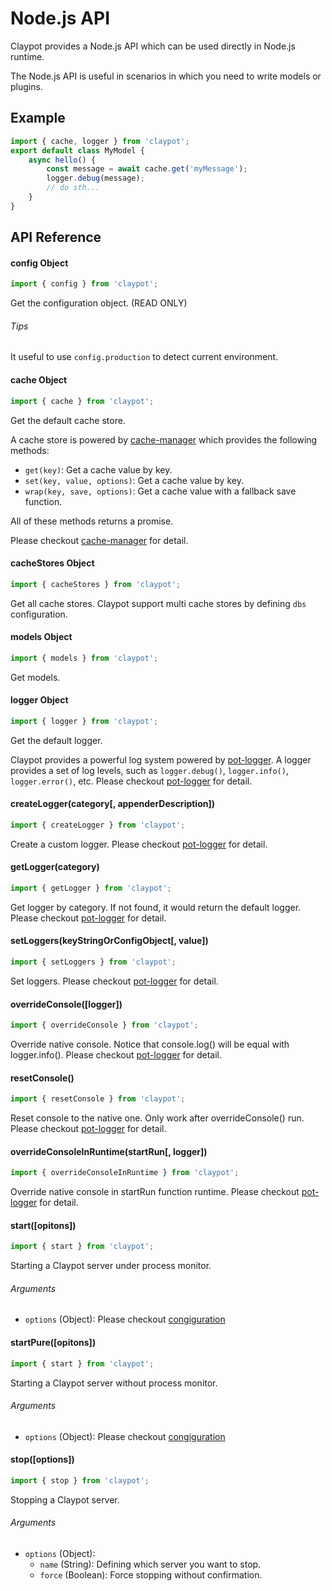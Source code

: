 # Node.js API

Claypot provides a Node.js API which can be used directly in Node.js runtime.

The Node.js API is useful in scenarios in which you need to write models or plugins.

## Example

```js
import { cache, logger } from 'claypot';
export default class MyModel {
    async hello() {
        const message = await cache.get('myMessage');
        logger.debug(message);
        // do sth...
    }
}
```

## API Reference

#### config Object

```js
import { config } from 'claypot';
```

Get the configuration object. (READ ONLY)

###### Tips

It useful to use `config.production` to detect current environment.

#### cache Object

```js
import { cache } from 'claypot';
```

Get the default cache store.

A cache store is powered by [cache-manager](https://github.com/BryanDonovan/node-cache-manager) which provides the following methods:

* `get(key)`: Get a cache value by key.
* `set(key, value, options)`: Get a cache value by key.
* `wrap(key, save, options)`: Get a cache value with a fallback save function.

All of these methods returns a promise.

Please checkout [cache-manager](https://github.com/BryanDonovan/node-cache-manager) for detail.

#### cacheStores Object

```js
import { cacheStores } from 'claypot';
```

Get all cache stores. Claypot support multi cache stores by defining `dbs` configuration.

#### models Object

```js
import { models } from 'claypot';
```

Get models.

#### logger Object

```js
import { logger } from 'claypot';
```

Get the default logger.

Claypot provides a powerful log system powered by [pot-logger](https://github.com/cantonjs/pot-logger). A logger provides a set of log levels, such as `logger.debug()`, `logger.info()`, `logger.error()`, etc. Please checkout [pot-logger](https://github.com/cantonjs/pot-logger) for detail.

#### createLogger(category[, appenderDescription])

```js
import { createLogger } from 'claypot';
```

Create a custom logger. Please checkout [pot-logger](https://github.com/cantonjs/pot-logger) for detail.

#### getLogger(category)

```js
import { getLogger } from 'claypot';
```

Get logger by category. If not found, it would return the default logger. Please checkout [pot-logger](https://github.com/cantonjs/pot-logger) for detail.

#### setLoggers(keyStringOrConfigObject[, value])

```js
import { setLoggers } from 'claypot';
```

Set loggers. Please checkout [pot-logger](https://github.com/cantonjs/pot-logger) for detail.

#### overrideConsole([logger])

```js
import { overrideConsole } from 'claypot';
```

Override native console. Notice that console.log() will be equal with logger.info(). Please checkout [pot-logger](https://github.com/cantonjs/pot-logger) for detail.

#### resetConsole()

```js
import { resetConsole } from 'claypot';
```

Reset console to the native one. Only work after overrideConsole() run. Please checkout [pot-logger](https://github.com/cantonjs/pot-logger) for detail.

#### overrideConsoleInRuntime(startRun[, logger])

```js
import { overrideConsoleInRuntime } from 'claypot';
```

Override native console in startRun function runtime. Please checkout [pot-logger](https://github.com/cantonjs/pot-logger) for detail.

#### start([opitons])

```js
import { start } from 'claypot';
```

Starting a Claypot server under process monitor.

###### Arguments

* `options` (Object): Please checkout [congiguration](/api/configuration.md)

#### startPure([opitons])

```js
import { start } from 'claypot';
```

Starting a Claypot server without process monitor.

###### Arguments

* `options` (Object): Please checkout [congiguration](/api/configuration.md)

#### stop([options])

```js
import { stop } from 'claypot';
```

Stopping a Claypot server.

###### Arguments

* `options` (Object):
    * `name` (String): Defining which server you want to stop.
    * `force` (Boolean): Force stopping without confirmation.
